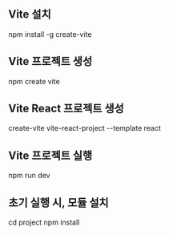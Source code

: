 ## Vite 설치
npm install -g create-vite

## Vite 프로젝트 생성
npm create vite

## Vite React 프로젝트 생성
create-vite vite-react-project --template react

## Vite 프로젝트 실행
npm run dev

## 초기 실행 시, 모듈 설치
cd project
npm install